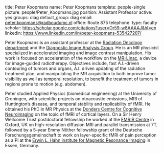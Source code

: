 title: Peter Koopmans
name: Peter Koopmans
template: people-single
picture: people/Peter_Koopmans.jpg
position: Assistant Professor
active: yes
groups: diag
default_group: diag
email: peter.koopmans@radboudumc.nl
office: Route 875
telephone: 
type: faculty
scholar: https://scholar.google.com/citations?user=Or59-w8AAAAJ&hl=en
linkedin: https://www.linkedin.com/in/peter-koopmans-535427207/

Peter Koopmans is an assistant professor at the [Radiation Oncology department](https://www.radboudumc.nl/en/research/departments/radiation-oncology) and the [Diagnostic Image Analysis Group](https://www.diagnijmegen.nl/). He is an MR physicist specialized in accelerated imaging and image contrast manipulation. His work is focused on acceleration of the workflow on the [MR-Linac](https://www.radboudumc.nl/afdelingen/radiotherapie/radiotherapie-in-het-radboudumc/mr-linac), a device for image-guided radiotherapy. Objectives include, fast A.I.-driven contouring of tumors and organs, A.I. driven updating of the radiation treatment plan, and manipulating the MR acquisition to both improve tumor visibility as well as temporal resolution, to benefit the treatment of tumors in regions prone to motion (e.g. abdomen). 

Peter studied Applied Physics (biomedical engineering) at the University of Groningen, with scientific projects on otoacoustic emissions, MRI of Huntington’s disease, and temporal stability and replicability of fMRI. He obtained his PhD in MR Physics at the [Donders Centre for Cognitive Neuroimaging](https://www.ru.nl/donders/research/theme-4-neural-computation-neurotechnology/research-groups-theme-4/mr-techniques-brain-function/) on the topic of fMRI of cortical layers. On a Sir Henry Wellcome Trust postdoctoral fellowship he worked at the [FMRIB Centre](https://www.win.ox.ac.uk/about/locations/fmrib) in Oxford, UK on high-resolution diffusion MRI and parallel transmission at 7T, followed by a 5-year Emmy Nöther fellowship grant of the Deutsche Forschungsgemeinschaft to work on layer-specific fMRI of pain perception as a PI at the [Erwin L. Hahn institute for Magnetic Resonance Imaging](https://hahn-institute.de/en) in Essen, Germany. 

